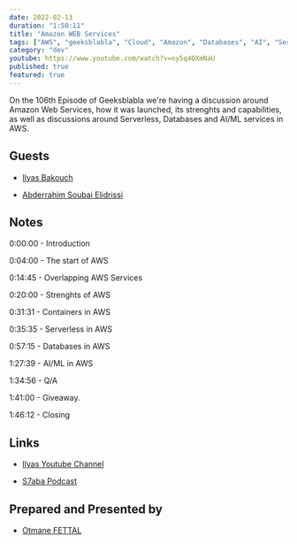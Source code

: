 ```yaml
---
date: 2022-02-13
duration: "1:50:11"
title: "Amazon WEB Services"
tags: ["AWS", "geeksblabla", "Cloud", "Amazon", "Databases", "AI", "Serverless"]
category: "dev"
youtube: https://www.youtube.com/watch?v=oy5q4QXmNaU
published: true
featured: true
---
```


On the 106th Episode of Geeksblabla we're having a discussion around Amazon Web Services, how it was launched, its strenghts and capabilities, as well as discussions around Serverless, Databases and AI/ML services in AWS.

## Guests

- [Ilyas Bakouch](https://twitter.com/isbkch)

- [Abderrahim Soubai Elidrissi](https://twitter.com/soub4i)


## Notes

0:00:00 - Introduction

0:04:00 - The start of AWS

0:14:45 - Overlapping AWS Services

0:20:00 - Strenghts of AWS

0:31:31 - Containers in AWS

0:35:35 - Serverless in AWS

0:57:15 - Databases in AWS

1:27:39 - AI/ML in AWS

1:34:56 - Q/A

1:41:00 - Giveaway.

1:46:12 - Closing



## Links

- [Ilyas Youtube Channel](https://twitter.com/isbkch)

- [S7aba Podcast](https://s7aba.ma/)


## Prepared and Presented by

- [Otmane FETTAL](https://twitter.com/OFettal)
